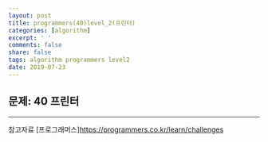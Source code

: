 ```yaml
---
layout: post
title: programmers(40)level_2(프린터)
categories: [algorithm]
excerpt: ' '
comments: false
share: false
tags: algorithm programmers level2
date: 2019-07-23
---
```


## 문제: 40 프린터

---

참고자료
[프로그래머스]<https://programmers.co.kr/learn/challenges>
